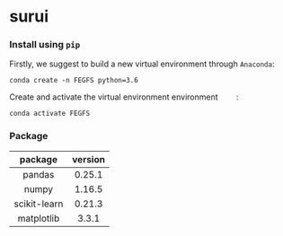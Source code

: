 # surui
### Install using `pip`

Firstly, we suggest to build a new virtual environment through `Anaconda`:
```
conda create -n FEGFS python=3.6
```
Create and activate the virtual environment environment `    `:
```
conda activate FEGFS
```
### Package

| package | version |
| :----: | :----: |
| pandas | 0.25.1 |
| numpy | 1.16.5 |
| scikit-learn | 0.21.3 |
| matplotlib | 3.3.1 |
